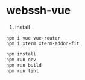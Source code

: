 # webssh-vue

1. install
```
npm i vue vue-router
npm i xterm xterm-addon-fit
```

```sh
npm install
npm run dev
npm run build
npm run lint
```
